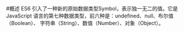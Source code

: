 #概述
    ES6 引入了一种新的原始数据类型Symbol，表示独一无二的值。它是 JavaScript
语言的第七种数据类型，前六种是：undefined、null、布尔值（Boolean）、
字符串（String）、数值（Number）、对象（Object）。